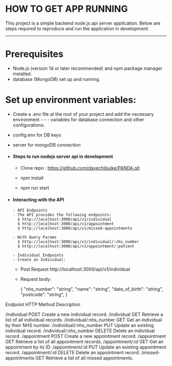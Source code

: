 # HOW TO GET APP RUNNING

This project is a simple backend node.js api server application.
Below are steps required to reproduce and run the application in development.

---

# Prerequisites

- Node.js (version 14 or later recommended) and npm package manager installed.
- database (MongoDB) set up and running.

# Set up environment variables:

- Create a .env file at the root of your project and add the necessary environment - - - variables for database connection and other configurations.
- config.env for DB keys
- server for mongoDB connection

- #### Steps to run nodejs server api in **development**

  - Clone repo : https://github.com/davechibuike/PANDA.git

  - npm install
  - npm run start

- #### Interacting with the API

      - API Endpoints
      - The API provides the following endpoints:
        $ http://localhost:3000/api/v1/individual
        $ http://localhost:3000/api/v1/appointment
        $ http://localhost:3000/api/v1/missed-appointments

      - With Query Params
        $ http://localhost:3000/api/v1/individual/:nhs_number
        $ http://localhost:3000/api/v1/appointment/:patient

      - Individual Endpoints
      - Create an Individual:

  - Post Request http://localhost:3000/api/v1/individual
  - Request body:

    {
    "nhs_number": "string",
    "name": "string",
    "date_of_birth": "string",
    "postcode": "string",
    }

Endpoint HTTP Method Description

/individual POST Create a new individual record.
/individual GET Retrieve a list of all individual records.
/individual/:nhs_number GET Get an individual by their NHS number.
/individual/:nhs_number PUT Update an existing individual record.
/individual/:nhs_number DELETE Delete an individual record.
/appointment POST Create a new appointment record.
/appointment GET Retrieve a list of all appointment records.
/appointment/:id GET Get an appointment by its ID.
/appointment/:id PUT Update an existing appointment record.
/appointment/:id DELETE Delete an appointment record.
/missed-appointments GET Retrieve a list of all missed appointments.
